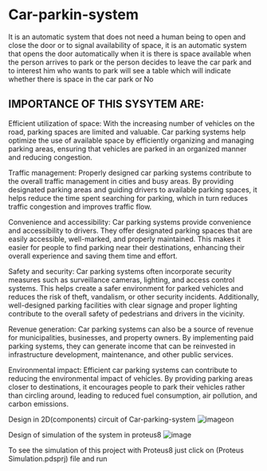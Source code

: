 # Car-parkin-system

It is an automatic system that does not need a human being to open and close the door or to signal availability of space, it is an automatic system that opens the door automatically when it is there is space available when the person arrives to park or the person decides to leave the car park and to interest him who wants to park will see a table which will indicate whether there is space in the car park or No


## IMPORTANCE OF THIS SYSYTEM ARE:

Efficient utilization of space: With the increasing number of vehicles on the road, parking spaces are limited and valuable. Car parking systems help optimize the use of available space by efficiently organizing and managing parking areas, ensuring that vehicles are parked in an organized manner and reducing congestion.

Traffic management: Properly designed car parking systems contribute to the overall traffic management in cities and busy areas. By providing designated parking areas and guiding drivers to available parking spaces, it helps reduce the time spent searching for parking, which in turn reduces traffic congestion and improves traffic flow.

Convenience and accessibility: Car parking systems provide convenience and accessibility to drivers. They offer designated parking spaces that are easily accessible, well-marked, and properly maintained. This makes it easier for people to find parking near their destinations, enhancing their overall experience and saving them time and effort.

Safety and security: Car parking systems often incorporate security measures such as surveillance cameras, lighting, and access control systems. This helps create a safer environment for parked vehicles and reduces the risk of theft, vandalism, or other security incidents. Additionally, well-designed parking facilities with clear signage and proper lighting contribute to the overall safety of pedestrians and drivers in the vicinity.

Revenue generation: Car parking systems can also be a source of revenue for municipalities, businesses, and property owners. By implementing paid parking systems, they can generate income that can be reinvested in infrastructure development, maintenance, and other public services.

Environmental impact: Efficient car parking systems can contribute to reducing the environmental impact of vehicles. By providing parking areas closer to destinations, it encourages people to park their vehicles rather than circling around, leading to reduced fuel consumption, air pollution, and carbon emissions.

Design in 2D(components) circuit of Car-parking-system ![image](https://github.com/Muhsine562/Car-parkin-system/assets/105424030/f36e62a2-ee26-44e1-9e9a-8c1439379212)on 

Design of simulation of the system in proteus8 ![image](https://github.com/Muhsine562/Car-parkin-system/assets/105424030/45ad1e5f-1d68-4bbd-a3f5-f072f81bfed0)

To see the simulation of this project with Proteus8 just click on (Proteus Simulation.pdsprj) file and run
